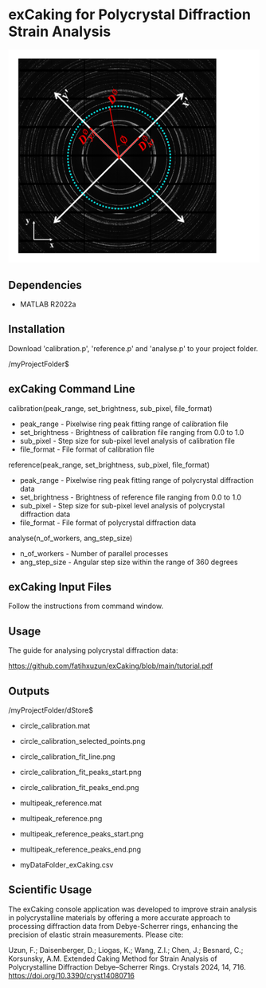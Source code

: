 # exCaking for Polycrystal Diffraction Strain Analysis
![logo](https://raw.githubusercontent.com/fatihxuzun/exCaking/main/exCaking_logo.png)

## Dependencies
* MATLAB R2022a

## Installation
Download 'calibration.p', 'reference.p' and 'analyse.p' to your project folder.

/myProjectFolder$

## exCaking Command Line
calibration(peak_range, set_brightness, sub_pixel, file_format)

* peak_range - Pixelwise ring peak fitting range of calibration file
* set_brightness - Brightness of calibration file ranging from 0.0 to 1.0
* sub_pixel - Step size for sub-pixel level analysis of calibration file
* file_format - File format of calibration file

reference(peak_range, set_brightness, sub_pixel, file_format)

* peak_range - Pixelwise ring peak fitting range of polycrystal diffraction data
* set_brightness - Brightness of reference file ranging from 0.0 to 1.0
* sub_pixel - Step size for sub-pixel level analysis of polycrystal diffraction data
* file_format - File format of polycrystal diffraction data

analyse(n_of_workers, ang_step_size)

* n_of_workers - Number of parallel processes
* ang_step_size - Angular step size within the range of 360 degrees

## exCaking Input Files
Follow the instructions from command window.

## Usage
The guide for analysing polycrystal diffraction data:

https://github.com/fatihxuzun/exCaking/blob/main/tutorial.pdf

## Outputs
/myProjectFolder/dStore$

* circle_calibration.mat
* circle_calibration_selected_points.png
* circle_calibration_fit_line.png
* circle_calibration_fit_peaks_start.png
* circle_calibration_fit_peaks_end.png

* multipeak_reference.mat
* multipeak_reference.png
* multipeak_reference_peaks_start.png
* multipeak_reference_peaks_end.png

* myDataFolder_exCaking.csv

## Scientific Usage
The exCaking console application was developed to improve strain analysis in polycrystalline materials by offering a more accurate approach to processing diffraction data from Debye-Scherrer rings, enhancing the precision of elastic strain measurements. Please cite:

Uzun, F.; Daisenberger, D.; Liogas, K.; Wang, Z.I.; Chen, J.; Besnard, C.; Korsunsky, A.M. Extended Caking Method for Strain Analysis of Polycrystalline Diffraction Debye–Scherrer Rings. Crystals 2024, 14, 716. https://doi.org/10.3390/cryst14080716
